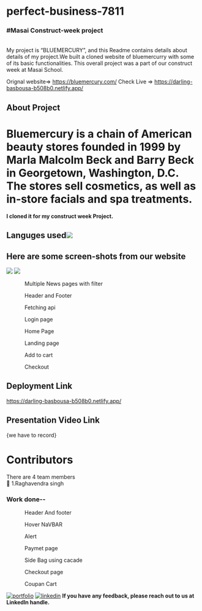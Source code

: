 # perfect-business-7811
<h3>#Masai Construct-week project</h3><br>
My project is “BLUEMERCURY”, and this Readme contains details about details of my project.We built a cloned website of bluemercurry with some of its basic functionalities. This overall project was a part of our construct week at Masai School.

Orignal website=> https://bluemercury.com/
Check Live => https://darling-basbousa-b508b0.netlify.app/

## About Project
<h1>Bluemercury is a chain of American beauty stores founded in 1999 by Marla Malcolm Beck and Barry Beck in Georgetown, Washington, D.C. The stores sell cosmetics, as well as in-store facials and spa treatments.</h1>
<b> I cloned it for my construct week Project. </b>

<h2>Languges used<img src="https://user-images.githubusercontent.com/30186107/29488525-f55a69d0-84da-11e7-8a39-5476f663b5eb.png"/></h1>



<h2>Here are some screen-shots from our website</h2>

<img src="https://lh3.googleusercontent.com/RgfYxp1GW_7P-yKbRFHv73DVqva0t2_g_Gq9CjeGceGerJheVZGRud6Hut9oJbidGszRW5-zfB5dmrQTponulNdXFTp40IiFxfREDlrDFiDg4fqKPycASPqC2XXO4hIYaMQbMqWW8VACmdmrxTOOE9TxmZF1RYKSu3D2vvXkibg_QdBTSBvDn5cuc87xAI2ZCvydpDw03yVNyFMSmgfYz3RVm1GkRpUQn301XuNqlJ-8pKe0owNZGWETn7VdyIss1lYuqFQFOrK4Ux2Q7IiPLft7VR02iYXxPn8gZn_iVBTLFJUoR4oPN526DgpcDkf2a4CxAqvubfRTXctksE21OJtf8FxugAjmhfj-rwBLADfD2AQimgr0UKHjlKBEOVHu-BFAa-O5HhRTvQmSw00bJ7aZwiUGVMcCc8hca8koIbXopZf_6jVaBw_rWcO_HxEJ1WhfscXKgsfI9Bi7-RBNVMPFj4h0fgybYMDRnIEUxwSjvq0e0e-FJHqPgqYIZ3ms_R0QZM6bGtZWjHTIVpYyF3au_Utdx7F74unO3YAugIKnyehTfH3ibhhwuih9ENuDxbyfJtsZW7rubRAsGA0XAnnu8V5zz2vHKoM8gwTZGcYHY509jmnFx78TZ3IEMSC27MAv05NyiqrZgIJ_75jtSOykP-ODFOWUmwYHQQx7XQRPCF01WA4kh3H_KPjdWe1LqXFp6n2Jl1h4MlJIo5IV31PotS6Li2B5gcdtXM8ZcEVwlOKCKn4UprjMdHNtgQB-n5-iagaEPnyIm0WrMBvpo4xKeak_06RP7t9jYOefWkWEl1t9lB_nbpiH879mxLqvfhhcGnkB1EaspPk66ie2JbB9c5Tzvht8cpCBz_gUFd1lQ0uALRDe1qXfSmBi5_42iP78YDAYo8cyBxus3rKhhSrz_NyMuXwBeO3cPtecuAZbNXZG6g=w1169-h657-no?authuser=0"/>


<img src= "https://lh3.googleusercontent.com/JUMjDYhF3pd_F4sCWZBZ2p9roUHqB5-6ZPqaJCORRzYOSo6NL9Fd0Tk61STZz7kSznOSvtkjEz_QQAhd3cez7Tb9KUIm03pOjlK2TAm2fCCEqabcO2wnbzs3OrmVFRphJP3H5KnfYcW8xYZMjPUvB4RKtyNFnLfcPJwP6wLoK5cQKrqOiDMtWa2A3YbqOtHLWDwTd4neczf98xyb8iCevGMm49FQRL2neAQw7eZYy8aVPpfmXgZKIHEMeL1-TKpmuM3LQuaANA3UnssY6QefkbkrtaDb5TDplXhbEpnJL07toaGOt3mjg_frQ7ax8cUeRX9SFZVZXCvI9mxi4P6y3uE_xeRPoGbUCTE9DJ6vAWOi8r5jlUxpllyqa0G-QNVH1jveZTJb__qI0dhaiRkJkrtuz5Tj05Ozx5N_gfNO_FTpGpjlc-K-DEc5HEI0S9Xa2huKKiVDl72wYSWTiuJ2EFqKNOKoje6n5mszArw3V0dejJNemmk6xd5WitxlFH3L2_kSiAW1wnB4hUfQ638S93GMpSQ28KGW324JimBQv0RZpPl0OdYCUeLewoPiycyKNd-Sb0i9OMAY4nL-JG_FtbQgw6ZzddSt9rx1tpbnSC1z-4p0VknQK-eofPRji8Jm3QBnTAIinBa880DLSqIfLSNE_Ckv2r8M6xvdNjJGIUGMJj1FG3PdaSgoehk_qUZkN0XAetjd6GPkDaVzWtZNUH98wP-L_EnGHVFt6oL7Xq1wixByzFvZiPtGC13wclgnUTcrTOlr8GBYnnwexuR2XHfTeo-OZebsaH1oEWCj9RQcs7lMQR5z2XYKlQib_gUMDooyrtDAd92_cvSzd-0Egf8gAABXap-KRyw8AF3Ac9g3jkfmYxeID1ps8aSLC9HB1IgUzuqI3FTbpP86gVj4APQeAJDgQ3VulYuW1OIo8t8XRozKRA=w328-h184-no?authuser=0"/>
<ol>
<ul>Multiple News pages with filter</ul>
<ul>Header and Footer</ul>
<ul>Fetching api</ul>
<ul>Login page</ul>
<ul>Home Page </ul>
<ul>Landing page</ul>
<ul>Add to cart</ul>
<ul>Checkout</ul>

</ol>

## Deployment Link
 https://darling-basbousa-b508b0.netlify.app/
## Presentation Video Link
{we have to record}

<h1>Contributors</h1>
There are 4 team members<br>
🔗 1.Raghavendra singh
<h3>Work done--</h1>
<ol>
<ul>Header And footer</ul>
<ul>Hover NaVBAR</ul>
<ul>Alert</ul>
<ul>Paymet page</ul>
<ul>Side Bag using cacade</ul>
<ul>Checkout page</ul>
<ul>Coupan Cart</ul>

</ol>

[![portfolio](https://img.shields.io/badge/my_portfolio-000?style=for-the-badge&logo=ko-fi&logoColor=white)](https://github.com/raghavendra7992)
[![linkedin](https://img.shields.io/badge/linkedin-0A66C2?style=for-the-badge&logo=linkedin&logoColor=white)](https://www.linkedin.com/in/raghavendra-singh-792716180/)
<b>If you have any feedback, please reach out to us at LinkedIn handle.</b>

